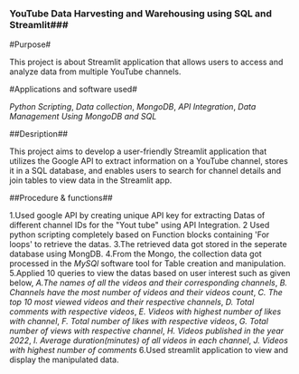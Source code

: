 ### YouTube Data Harvesting and Warehousing using SQL and Streamlit###


#Purpose#

This project is about Streamlit application that allows users to access and analyze data from multiple YouTube channels.

#Applications and software used#

  *Python Scripting*,
  *Data collection*,
  *MongoDB*,
  *API Integration*,
  *Data Management Using MongoDB and SQL*
  
##Desription##

This project aims to develop a user-friendly Streamlit application that utilizes the Google API to extract information on a YouTube channel, 
stores it in a SQL database, and enables users to search for channel details and join tables to view data in the Streamlit app.

##Procedure & functions##

1.Used google API by creating unique API key for extracting Datas of different channel IDs for the "Yout tube" using API Integration.
2 Used python scripting completely based on Function blocks containing 'For loops' to retrieve the datas.
3.The retrieved data got stored in the seperate database using MongDB.
4.From the Mongo, the collection data got processed in the *MySQl* software tool for Table creation and manipulation.
5.Applied 10 queries to view the datas based on user interest such as given below,
    *A.The names of all the videos and their corresponding channels*,
    *B. Channels have the most number of videos and their videos count*,
    *C. The top 10 most viewed videos and their respective channels*,
    *D. Total comments with respective videos*,
    *E. Videos with highest number of likes with channel*,
    *F. Total number of likes with respective videos*,
    *G. Total number of views with respective channel*,
    *H. Videos published in the year 2022*,
    *I. Average duration(minutes) of all videos in each channel*,
    *J. Videos with highest number of comments*
6.Used streamlit application to view and display the manipulated data.

